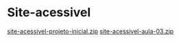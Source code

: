 # Site-acessivel
[site-acessivel-projeto-inicial.zip](https://github.com/user-attachments/files/19343188/site-acessivel-projeto-inicial.zip)
[site-acessivel-aula-03.zip](https://github.com/user-attachments/files/19570079/site-acessivel-aula-03.zip)
